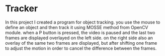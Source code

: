 # Tracker
In this project I created a program for object tracking. you use the mouse to define an object and then track it using MOSSE method from OpenCV module.
when a P button is pressed, the video is paused and the last two frames are displayed overlayed on the left side. on the right side also an overlay of the same two frames are displayed, but after shifting one frame to adjust the motion in order to cancel the difference between the frames.
